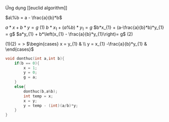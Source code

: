 Ứng dụng [[euclid algorithm]]

$a\%b = a - \frac{a}{b}*b$

$a*x + b*y =  g$ $(1)$
$b*x_{1} + (a\%b)*y_{1} = g$
$b*x_{1} + (a-\frac{a}{b}*b)*y_{1} = g$
$a*y_{1} + b*\left(x_{1} - \frac{a}{b}*y_{1}\right)= g$ $(2)$

$(1)(2)=>$ $\begin{cases} x = y_{1} & \\ y = x_{1} -\frac{a}{b}*y_{1} & \end{cases}$

```cpp
void donthuc(int a,int b){
    if(b == 0){
        x = 1;
        y = 0;
        g = a;
    }
    else{
        donthuc(b,a%b);
        int temp = x;
        x = y;
        y = temp - (int)(a/b)*y;
    }
}
```
